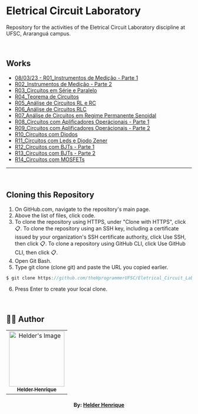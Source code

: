 # Eletrical Circuit Laboratory

Repository for the activities of the Eletrical Circuit Laboratory discipline at UFSC, Araranguá campus.

<br>

## Works

-   [08/03/23 - R01_Instrumentos de Medição - Parte 1](https://github.com/theHprogrammerUFSC/Eletrical_Circuit_Laboratory/blob/main/Class_01/R01_LCE.pdf)
-   [R02_Instrumentos de Medição - Parte 2](#)
-   [R03_Circuitos em Série e Paralelo](#)
-   [R04_Teorema de Circuitos](#)
-   [R05_Análise de Circuitos RL e RC](#)
-   [R06_Análise de Circuitos RLC](#)
-   [R07_Análise de Circuitos em Regime Permanente Senoidal](#)
-   [R08_Circuitos com Aplificadores Operácionais - Parte 1](#)
-   [R09_Circuitos com Aplificadores Operácionais - Parte 2](#)
-   [R10_Circuitos com Diodos](#)
-   [R11_Circuitos com Leds e Diodo Zener](#)
-   [R12_Circuitos com BJTs - Parte 1](#)
-   [R13_Circuitos com BJTs - Parte 2](#)
-   [R14_Circuitos com MOSFETs](#)

---

<br>

## Cloning this Repository

1. On GitHub.com, navigate to the repository's main page.
2. Above the list of files, click code.
3. To clone the repository using HTTPS, under "Clone with HTTPS", click 📋. To clone the repository using an SSH key, including a certificate issued by your organization's SSH certificate authority, click Use SSH, then click 📋. To clone a repository using GitHub CLI, click Use GitHub CLI, then click 📋.
4. Open Git Bash.
5. Type git clone (clone git) and paste the URL you copied earlier.

```c
$ git clone https://github.com/theHprogrammerUFSC/Eletrical_Circuit_Laboratory.git
```

6. Press Enter to create your local clone.

<br>

## 👨‍💻 Author

<table align="center">
    <tr>
        <td align="center">
            <a href="https://github.com/theHprogrammer">
                <img src="https://avatars.githubusercontent.com/u/79870881?v=4" width="150px;" alt="Helder's Image" />
                <br />
                <sub><b>Helder Henrique</b></sub>
            </a>
        </td>    
    </tr>
</table>
<h4 align="center">
   By: <a href="https://www.linkedin.com/in/thehprogrammer/" target="_blank"> Helder Henrique </a>
</h4>
